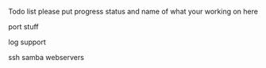 Todo list
please put progress status and name of what your working on here

port stuff

log support

ssh
samba
webservers
